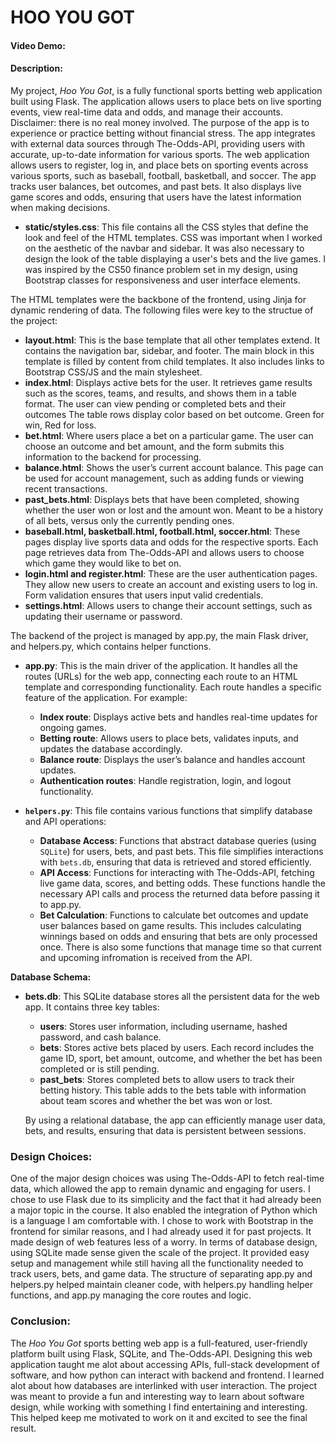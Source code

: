 # HOO YOU GOT
#### Video Demo:  <URL HERE>
#### Description:

My project, *Hoo You Got*, is a fully functional sports betting web application built using Flask. The application allows users to place bets on live sporting events, view real-time data and odds, and manage their accounts. Disclaimer: there is no real money involved. The purpose of the app is to experience or practice betting without financial stress. The app integrates with external data sources through The-Odds-API, providing users with accurate, up-to-date information for various sports. The web application allows users to register, log in, and place bets on sporting events across various sports, such as baseball, football, basketball, and soccer. The app tracks user balances, bet outcomes, and past bets. It also displays live game scores and odds, ensuring that users have the latest information when making decisions.

- **static/styles.css**: This file contains all the CSS styles that define the look and feel of the HTML templates. CSS was important when I worked on the aesthetic of the navbar and sidebar. It was also necessary to design the look of the table displaying a user's bets and the live games. I was inspired by the CS50 finance problem set in my design, using Bootstrap classes for responsiveness and user interface elements.

The HTML templates were the backbone of the frontend, using Jinja for dynamic rendering of data. The following files were key to the structue of the project:

- **layout.html**: This is the base template that all other templates extend. It contains the navigation bar, sidebar, and footer. The main block in this template is filled by content from child templates. It also includes links to Bootstrap CSS/JS and the main stylesheet.
- **index.html**: Displays active bets for the user. It retrieves game results such as the scores, teams, and results, and shows them in a table format. The user can view pending or completed bets and their outcomes The table rows display color based on bet outcome. Green for win, Red for loss.
- **bet.html**: Where users place a bet on a particular game. The user can choose an outcome and bet amount, and the form submits this information to the backend for processing.
- **balance.html**: Shows the user’s current account balance. This page can be used for account management, such as adding funds or viewing recent transactions.
- **past_bets.html**: Displays bets that have been completed, showing whether the user won or lost and the amount won. Meant to be a history of all bets, versus only the currently pending ones.
- **baseball.html, basketball.html, football.html, soccer.html**: These pages display live sports data and odds for the respective sports. Each page retrieves data from The-Odds-API and allows users to choose which game they would like to bet on.
- **login.html and register.html**: These are the user authentication pages. They allow new users to create an account and existing users to log in. Form validation ensures that users input valid credentials.
- **settings.html**: Allows users to change their account settings, such as updating their username or password.

The backend of the project is managed by app.py, the main Flask driver, and helpers.py, which contains helper functions.

- **app.py**: This is the main driver of the application. It handles all the routes (URLs) for the web app, connecting each route to an HTML template and corresponding functionality. Each route handles a specific feature of the application. For example:
  - **Index route**: Displays active bets and handles real-time updates for ongoing games.
  - **Betting route**: Allows users to place bets, validates inputs, and updates the database accordingly.
  - **Balance route**: Displays the user’s balance and handles account updates.
  - **Authentication routes**: Handle registration, login, and logout functionality.

- **`helpers.py`**: This file contains various functions that simplify database and API operations:
  - **Database Access**: Functions that abstract database queries (using `SQLite`) for users, bets, and past bets. This file simplifies interactions with `bets.db`, ensuring that data is retrieved and stored efficiently.
  - **API Access**: Functions for interacting with The-Odds-API, fetching live game data, scores, and betting odds. These functions handle the necessary API calls and process the returned data before passing it to app.py.
  - **Bet Calculation**: Functions to calculate bet outcomes and update user balances based on game results. This includes calculating winnings based on odds and ensuring that bets are only processed once. There is also some functions that manage time so that current and upcoming infromation is received from the API.

**Database Schema:**
- **bets.db**: This SQLite database stores all the persistent data for the web app. It contains three key tables:
  - **users**: Stores user information, including username, hashed password, and cash balance.
  - **bets**: Stores active bets placed by users. Each record includes the game ID, sport, bet amount, outcome, and whether the bet has been completed or is still pending.
  - **past_bets**: Stores completed bets to allow users to track their betting history. This table adds to the bets table with information about team scores and whether the bet was won or lost.
  
  By using a relational database, the app can efficiently manage user data, bets, and results, ensuring that data is persistent between sessions.

### Design Choices:
One of the major design choices was using The-Odds-API to fetch real-time data, which allowed the app to remain dynamic and engaging for users. I chose to use Flask due to its simplicity and the fact that it had already been a major topic in the course. It also enabled  the integration of Python which is a language I am comfortable with. I chose to work with Bootstrap in the frontend for similar reasons, and I had already used it for past projects. It made design of web features less of a worry. In terms of database design, using SQLite made sense given the scale of the project. It provided easy setup and management while still having all the functionality needed to track users, bets, and game data. The structure of separating app.py and helpers.py helped maintain cleaner code, with helpers.py handling helper functions, and app.py managing the core routes and logic.

### Conclusion:
The *Hoo You Got* sports betting web app is a full-featured, user-friendly platform built using Flask, SQLite, and The-Odds-API. Designing this web application taught me alot about accessing APIs, full-stack development of software, and how python can interact with backend and frontend. I learned alot about how databases are interlinked with user interaction. The project was meant to provide a fun and interesting way to learn about software design, while working with something I find entertaining and interesting. This helped keep me motivated to work on it and excited to see the final result.
